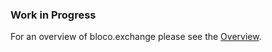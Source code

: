 ### **Work in Progress**
For an overview of bloco.exchange please see the [Overview](../overview.md).
